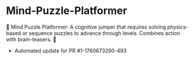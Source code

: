 # Mind-Puzzle-Platformer
🧩 Mind Puzzle Platformer: A cognitive jumper that requires solving physics-based or sequence puzzles to advance through levels. Combines action with brain-teasers. 🧠


- Automated update for PR #1-1760673290-493